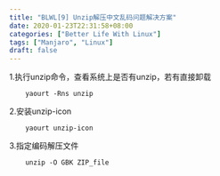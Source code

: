 ```yaml
---
title: "BLWL[9] Unzip解压中文乱码问题解决方案"
date: 2020-01-23T22:31:58+08:00
categories: ["Better Life With Linux"]
tags: ["Manjaro", "Linux"]
draft: false
---
```

1.执行unzip命令，查看系统上是否有unzip，若有直接卸载  

        yaourt -Rns unzip

2.安装unzip-icon

        yaourt unzip-icon

3.指定编码解压文件
        
        unzip -O GBK ZIP_file


